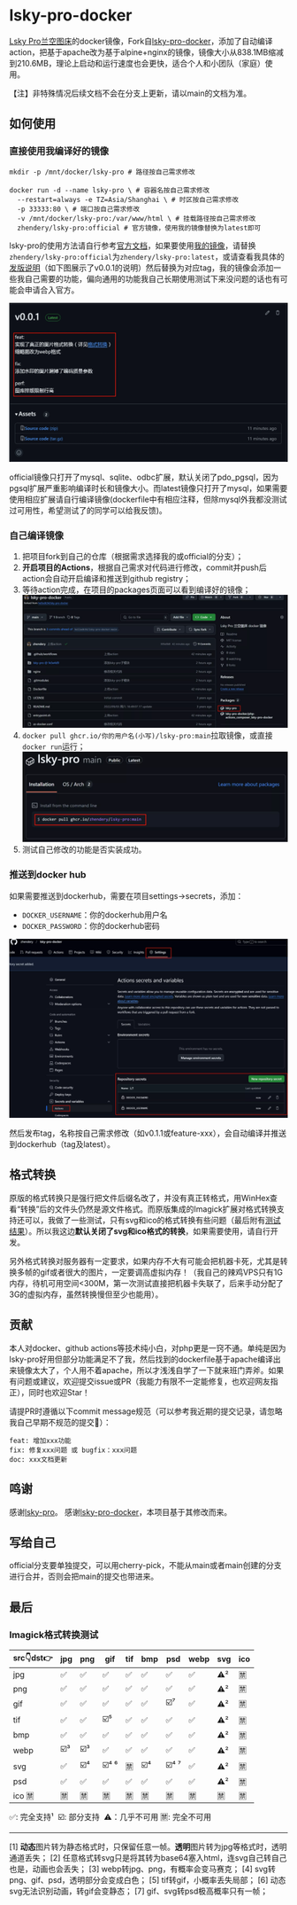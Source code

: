 # lsky-pro-docker
[Lsky Pro兰空图床](https://github.com/lsky-org/lsky-pro)的docker镜像，Fork自[lsky-pro-docker](https://github.com/hellodk34/lsky-pro-docker)，添加了自动编译action，把基于apache改为基于alpine+nginx的镜像，镜像大小从838.1MB缩减到210.6MB，理论上启动和运行速度也会更快，适合个人和小团队（家庭）使用。

【注】非特殊情况后续文档不会在分支上更新，请以main的文档为准。

## 如何使用

### 直接使用我编译好的镜像
```shell
mkdir -p /mnt/docker/lsky-pro # 路径按自己需求修改

docker run -d --name lsky-pro \ # 容器名按自己需求修改
  --restart=always -e TZ=Asia/Shanghai \ # 时区按自己需求修改
  -p 33333:80 \ # 端口按自己需求修改
  -v /mnt/docker/lsky-pro:/var/www/html \ # 挂载路径按自己需求修改
  zhendery/lsky-pro:official # 官方镜像，使用我的镜像替换为latest即可
```
lsky-pro的使用方法请自行参考[官方文档](https://docs.lsky.pro/guide/getting-started)，如果要使用[我的镜像](https://github.com/zhendery/lsky-pro)，请替换`zhendery/lsky-pro:official`为`zhendery/lsky-pro:latest`，或请查看我具体的[发版说明](https://github.com/zhendery/lsky-pro-docker/releases)（如下图展示了v0.0.1的说明）然后替换为对应tag，我的镜像会添加一些我自己需要的功能，偏向通用的功能我自己长期使用测试下来没问题的话也有可能会申请合入官方。

![release_content](docs/imgs/release_content.webp)

official镜像只打开了mysql、sqlite、odbc扩展，默认关闭了pdo_pgsql，因为pgsql扩展严重影响编译时长和镜像大小。而latest镜像只打开了mysql，如果需要使用相应扩展请自行编译镜像(dockerfile中有相应注释，但除mysql外我都没测试过可用性，希望测试了的同学可以给我反馈)。

### 自己编译镜像

1. 把项目fork到自己的仓库（根据需求选择我的或official的分支）；
2. **开启项目的Actions**，根据自己需求对代码进行修改，commit并push后action会自动开启编译和推送到github registry；
3. 等待action完成，在项目的packages页面可以看到编译好的镜像；
![packages](docs/imgs/packages.webp)
4. `docker pull ghcr.io/你的用户名(小写)/lsky-pro:main`拉取镜像，或直接`docker run`运行；
![docker-pull](docs/imgs/docker-pull.webp)
5. 测试自己修改的功能是否实装成功。

### 推送到docker hub
如果需要推送到dockerhub，需要在项目settings->secrets，添加：
   - `DOCKER_USERNAME`：你的dockerhub用户名
   - `DOCKER_PASSWORD`：你的dockerhub密码
   
![secrets](docs/imgs/secrets.webp)

然后发布tag，名称按自己需求修改（如v0.1.1或feature-xxx），会自动编译并推送到dockerhub（tag及latest）。

## 格式转换
原版的格式转换只是强行把文件后缀名改了，并没有真正转格式，用WinHex查看“转换”后的文件头仍然是源文件格式。而原版集成的Imagick扩展对格式转换支持还可以，我做了一些测试，只有svg和ico的格式转换有些问题（最后附有[测试结果](#imagick_test)）。所以我这边**默认关闭了svg和ico格式的转换**，如果需要使用，请自行开发。

另外格式转换对服务器有一定要求，如果内存不大有可能会把机器卡死，尤其是转换多帧的gif或者很大的图片，一定要调高虚拟内存！（我自己的辣鸡VPS只有1G内存，待机可用空间<300M，第一次测试直接把机器卡失联了，后来手动分配了3G的虚拟内存，虽然转换慢但至少也能用）。


## 贡献
本人对docker、github actions等技术纯小白，对php更是一窍不通。单纯是因为lsky-pro好用但部分功能满足不了我，然后找到的dockerfile基于apache编译出来镜像太大了，个人用不着apache，所以才浅浅自学了一下就来班门弄斧。如果有问题或建议，欢迎提交issue或PR（我能力有限不一定能修复，也欢迎网友指正），同时也欢迎Star！

请提PR时遵循以下commit message规范（可以参考我近期的提交记录，请忽略我自己早期不规范的提交🥺）：
```
feat: 增加xxx功能
fix: 修复xxx问题 或 bugfix：xxx问题
doc: xxx文档更新
```


## 鸣谢

感谢[lsky-pro](https://github.com/lsky-org/lsky-pro)。
感谢[lsky-pro-docker](https://github.com/hellodk34/lsky-pro-docker)，本项目基于其修改而来。

## 写给自己

official分支要单独提交，可以用cherry-pick，不能从main或者main创建的分支进行合并，否则会把main的提交也带进来。

## 最后
### <a id="imagick_test">Imagick格式转换测试</a>

|src👇dst👉|jpg|png|gif|tif|bmp|psd|webp|svg|ico|
|--|--|--|--|--|--|--|--|--|--|
|jpg|✅️|✅️|✅️|✅️|✅️|✅️|✅️|⚠️²|🈲|
|png|✅️|✅️|✅️|✅️|✅️|✅️|✅️|⚠️²|🈲|
|gif|✅️|✅️|✅️|✅️|✅️|☑️⁷|✅️|⚠️²|🈲|
|tif|✅️|✅️|☑️⁵|✅️|✅️|✅️|✅️|⚠️²|🈲|
|bmp|✅️|✅️|✅️|✅️|✅️|✅️|✅️|⚠️²|🈲|
|webp|☑️³|☑️³|✅️|✅️|✅️|✅️|✅️|⚠️²|🈲|
|svg|✅️|☑️⁴|☑️⁴ ⁶|🈲|☑️⁴|☑️⁴ ⁷|✅️|⚠️²|🈲|
|psd|✅️|✅️|✅️|✅️|✅️|✅️|✅️|⚠️²|🈲|
|ico 🈲|🈲|🈲|🈲|🈲|🈲|🈲|🈲|🈲|🈲|


✅️: 完全支持¹  ☑️: 部分支持  ⚠️：几乎不可用  🈲: 完全不可用

---

[1] **动态**图片转为静态格式时，只保留任意一帧。**透明**图片转为jpg等格式时，透明通道丢失；
[2] 任意格式转svg只是将其转为base64塞入html，连svg自己转自己也是，动画也会丢失；
[3] webp转jpg、png，有概率会变马赛克；
[4] svg转png、gif、psd，透明部分会变成白色；
[5] tif转gif，小概率丢失局部；
[6] 动态svg无法识别动画，转gif会变静态；
[7] gif、svg转psd极高概率只有一帧；